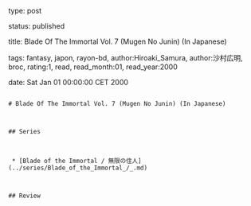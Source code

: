 type: post
status: published
title: Blade Of The Immortal Vol. 7 (Mugen No Junin) (In Japanese)
tags:  fantasy,  japon,  rayon-bd, author:Hiroaki_Samura, author:沙村広明, broc, rating:1, read, read_month:01, read_year:2000
date: Sat Jan 01 00:00:00 CET 2000
~~~~~~
# Blade Of The Immortal Vol. 7 (Mugen No Junin) (In Japanese)

## Series

 * [Blade of the Immortal / 無限の住人](../series/Blade_of_the_Immortal_/_.md)

## Review

